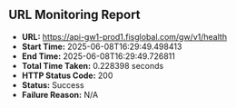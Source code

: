 ## URL Monitoring Report

- **URL:** https://api-gw1-prod1.fisglobal.com/gw/v1/health
- **Start Time:** 2025-06-08T16:29:49.498413
- **End Time:** 2025-06-08T16:29:49.726811
- **Total Time Taken:** 0.228398 seconds
- **HTTP Status Code:** 200
- **Status:** Success
- **Failure Reason:** N/A

